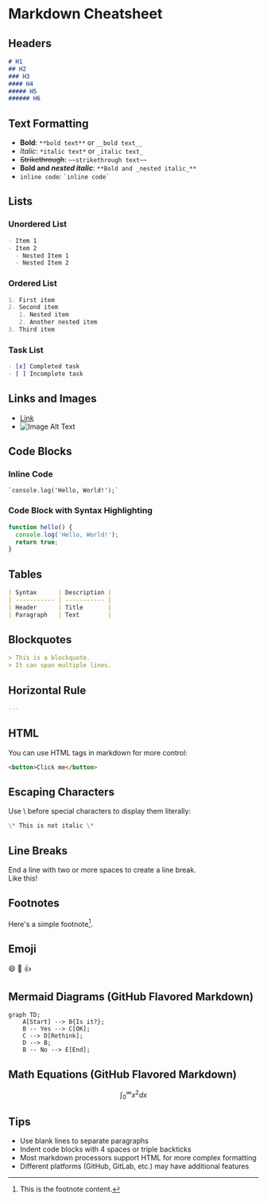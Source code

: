 # Markdown Cheatsheet

## Headers
```markdown
# H1
## H2
### H3
#### H4
##### H5
###### H6
```

## Text Formatting
- **Bold**: `**bold text**` or `__bold text__`
- *Italic*: `*italic text*` or `_italic text_`
- ~~Strikethrough~~: `~~strikethrough text~~`
- **Bold and _nested italic_**: `**Bold and _nested italic_**`
- `inline code`: `` `inline code` ``

## Lists

### Unordered List
```markdown
- Item 1
- Item 2
  - Nested Item 1
  - Nested Item 2
```

### Ordered List
```markdown
1. First item
2. Second item
   1. Nested item
   2. Another nested item
3. Third item
```

### Task List
```markdown
- [x] Completed task
- [ ] Incomplete task
```

## Links and Images
- [Link](https://example.com)
- ![Image Alt Text](image.jpg)

## Code Blocks

### Inline Code
```
`console.log('Hello, World!');`
```

### Code Block with Syntax Highlighting
```javascript
function hello() {
  console.log('Hello, World!');
  return true;
}
```

## Tables
```markdown
| Syntax      | Description |
| ----------- | ----------- |
| Header      | Title       |
| Paragraph   | Text        |
```

## Blockquotes
```markdown
> This is a blockquote.
> It can span multiple lines.
```

## Horizontal Rule
```markdown
---
```

## HTML
You can use HTML tags in markdown for more control:

```html
<button>Click me</button>
```

## Escaping Characters
Use \ before special characters to display them literally:

```markdown
\* This is not italic \*
```

## Line Breaks
End a line with two or more spaces to create a line break.  
Like this!

## Footnotes
Here's a simple footnote[^1].

[^1]: This is the footnote content.

## Emoji
:smile: :rocket: :thumbsup:

## Mermaid Diagrams (GitHub Flavored Markdown)
```mermaid
graph TD;
    A[Start] --> B{Is it?};
    B -- Yes --> C[OK];
    C --> D[Rethink];
    D --> B;
    B -- No --> E[End];
```

## Math Equations (GitHub Flavored Markdown)
```math
\int_0^\infty x^2 dx
```

## Tips
- Use blank lines to separate paragraphs
- Indent code blocks with 4 spaces or triple backticks
- Most markdown processors support HTML for more complex formatting
- Different platforms (GitHub, GitLab, etc.) may have additional features

